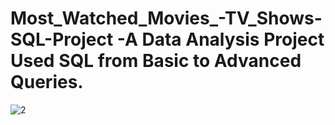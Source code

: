 # Most_Watched_Movies_-TV_Shows-SQL-Project -A Data Analysis Project Used SQL from Basic to Advanced Queries.
![2](https://github.com/user-attachments/assets/8588410b-2a77-4da2-8599-b37c4cba9f5e)
